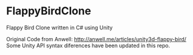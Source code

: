 # FlappyBirdClone
Flappy Bird Clone written in C# using Unity

Original Code from Anwell: http://anwell.me/articles/unity3d-flappy-bird/
Some Unity API syntax diferences have been updated in this repo. 
